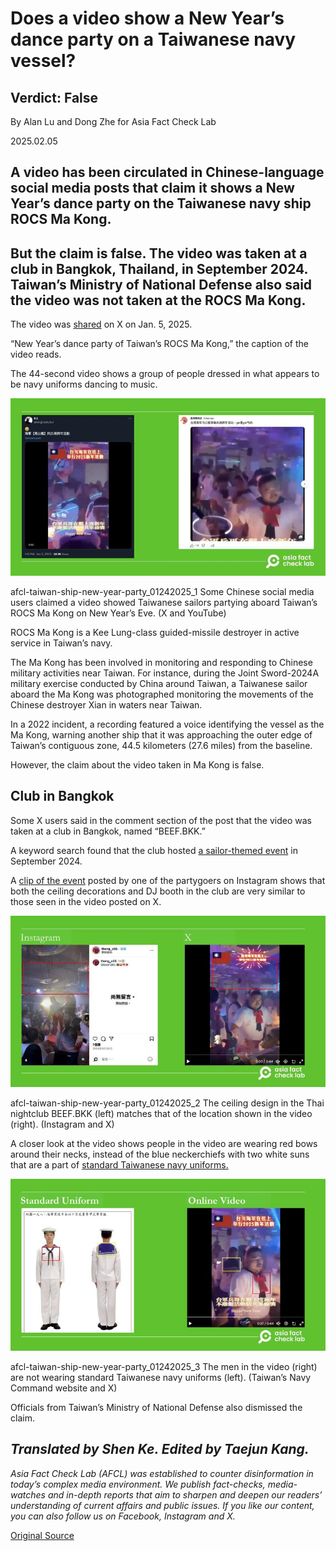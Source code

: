 # Does a video show a New Year’s dance party on a Taiwanese navy vessel?

## Verdict: False

By Alan Lu and Dong Zhe for Asia Fact Check Lab

2025.02.05

## A video has been circulated in Chinese-language social media posts that claim it shows a New Year’s dance party on the Taiwanese navy ship ROCS Ma Kong.

## But the claim is false. The video was taken at a club in Bangkok, Thailand, in September 2024. Taiwan’s Ministry of National Defense also said the video was not taken at the ROCS Ma Kong.

The video was [shared](https://x.com/kinglinzhuhui/status/1875773109003022550) on X on Jan. 5, 2025.

“New Year’s dance party of Taiwan’s ROCS Ma Kong,” the caption of the video reads.

The 44-second video shows a group of people dressed in what appears to be navy uniforms dancing to music.

![Some Chinese social media users claimed a video showed Taiwanese sailors partying aboard Taiwan’s ROCS Ma Kong on New Year’s Eve.](images/JNXE2BYDM5CHLFP3OKDK3SW6MU.jpg)

afcl-taiwan-ship-new-year-party\_01242025\_1 Some Chinese social media users claimed a video showed Taiwanese sailors partying aboard Taiwan’s ROCS Ma Kong on New Year’s Eve. (X and YouTube)

ROCS Ma Kong is a Kee Lung-class guided-missile destroyer in active service in Taiwan’s navy.

The Ma Kong has been involved in monitoring and responding to Chinese military activities near Taiwan. For instance, during the Joint Sword-2024A military exercise conducted by China around Taiwan, a Taiwanese sailor aboard the Ma Kong was photographed monitoring the movements of the Chinese destroyer Xian in waters near Taiwan.

In a 2022 incident, a recording featured a voice identifying the vessel as the Ma Kong, warning another ship that it was approaching the outer edge of Taiwan’s contiguous zone, 44.5 kilometers (27.6 miles) from the baseline.

However, the claim about the video taken in Ma Kong is false.

## Club in Bangkok

Some X users said in the comment section of the post that the video was taken at a club in Bangkok, named “BEEF.BKK.”

A keyword search found that the club hosted [a sailor-themed event](https://www.instagram.com/p/C_pjPxmPKb2/) in September 2024.

A [clip of the event](https://www.instagram.com/p/DAiG8Mkvldr/) posted by one of the partygoers on Instagram shows that both the ceiling decorations and DJ booth in the club are very similar to those seen in the video posted on X.

![The ceiling design in the Thai nightclub BEEF.BKK (left) matches that of the location shown in the video (right).](images/APHWJP2YYBDOLN3D2YJLUEQCXY.png)

afcl-taiwan-ship-new-year-party\_01242025\_2 The ceiling design in the Thai nightclub BEEF.BKK (left) matches that of the location shown in the video (right). (Instagram and X)

A closer look at the video shows people in the video are wearing red bows around their necks, instead of the blue neckerchiefs with two white suns that are a part of [standard Taiwanese navy uniforms.](https://navy.mnd.gov.tw/AboutUs/About_Info.aspx?ID=30023&CID=30287)

![The men in the video (right) are not wearing standard Taiwanese navy uniforms (left).](images/XEOTWLAVVBB2XDLB3JTOU5TV5Q.png)

afcl-taiwan-ship-new-year-party\_01242025\_3 The men in the video (right) are not wearing standard Taiwanese navy uniforms (left). (Taiwan’s Navy Command website and X)

Officials from Taiwan’s Ministry of National Defense also dismissed the claim.

## *Translated by Shen Ke. Edited by Taejun Kang.*

*Asia Fact Check Lab (AFCL) was established to counter disinformation in today’s complex media environment. We publish fact-checks, media-watches and in-depth reports that aim to sharpen and deepen our readers’ understanding of current affairs and public issues. If you like our content, you can also follow us on Facebook, Instagram and X.*



[Original Source](https://www.rfa.org/english/factcheck/2025/02/05/afcl-taiwan-ship-new-year-party/)